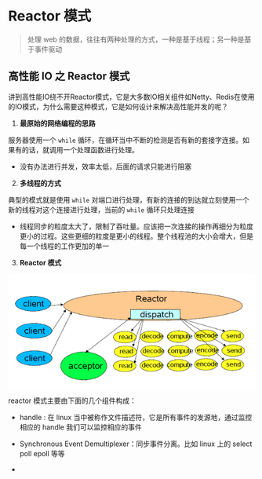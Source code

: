 # Reactor 模式

> 处理 web 的数据，往往有两种处理的方式，一种是基于线程；另一种是基于事件驱动

## 高性能 IO 之 Reactor 模式

讲到高性能IO绕不开Reactor模式，它是大多数IO相关组件如Netty、Redis在使用的IO模式，为什么需要这种模式，它是如何设计来解决高性能并发的呢？

1. **最原始的网络编程的思路**

服务器使用一个 ```while``` 循环，在循环当中不断的检测是否有新的套接字连接。如果有的话，就调用一个处理函数进行处理。

* 没有办法进行并发，效率太低，后面的请求只能进行阻塞

2. **多线程的方式**

典型的模式就是使用 ```while``` 对端口进行处理，有新的连接的到达就立刻使用一个新的线程对这个连接进行处理，当前的 ```while``` 循环只处理连接

* 线程同步的粒度太大了，限制了吞吐量。应该把一次连接的操作再细分为粒度更小的过程。这些更细的粒度是更小的线程。整个线程池的大小会增大，但是每一个线程的工作更加的单一 

3. **Reactor 模式**

![](./reactor.png)

reactor 模式主要由下面的几个组件构成：

* handle : 在 linux 当中被称作文件描述符，它是所有事件的发源地，通过监控相应的 handle 我们可以监控相应的事件

* Synchronous Event Demultiplexer：同步事件分离。比如 linux 上的 select poll epoll 等等

* 